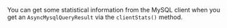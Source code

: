 You can get some statistical information from the MySQL client when you get an `AsyncMysqlQueryResult` via the `clientStats()` method.
